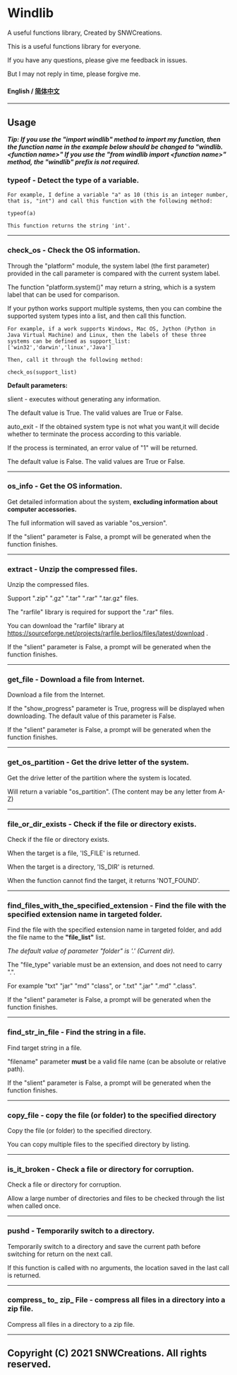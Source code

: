 # **Windlib**

A useful functions library, Created by SNWCreations.

This is a useful functions library for everyone.

If you have any questions, please give me feedback in issues.

But I may not reply in time, please forgive me.

#### English / [简体中文](https://github.com/SNWCreations/windlib/blob/main/README-zh_Hans.md)

---

## **Usage**

***Tip: If you use the "import windlib" method to import my function, then the function name in the example below should be changed to "windlib.\<function name\>"
If you use the "from windlib import \<function name\>" method, the "windlib" prefix is not required.***

### **typeof - Detect the type of a variable.**

    For example, I define a variable "a" as 10 (this is an integer number, that is, "int") and call this function with the following method:

    typeof(a)

    This function returns the string 'int'.

---

### **check_os - Check the OS information.**

Through the "platform" module, the system label (the first parameter) provided in the call parameter is compared with the current system label.

The function "platform.system()" may return a string, which is a system label that can be used for comparison.

If your python works support multiple systems, then you can combine the supported system types into a list, and then call this function.

    For example, if a work supports Windows, Mac OS, Jython (Python in Java Virtual Machine) and Linux, then the labels of these three systems can be defined as support_list: ['win32','darwin','linux','Java']

    Then, call it through the following method:

    check_os(support_list)


**Default parameters:**

slient - executes without generating any information.

The default value is True. The valid values are True or False.

auto_exit - If the obtained system type is not what you want,it will decide whether to terminate the process according to this variable.

If the process is terminated, an error value of "1" will be returned.

The default value is False. The valid values are True or False.

---

### **os_info - Get the OS information.**

Get detailed information about the system, **excluding information about computer accessories.**

The full information will saved as variable "os_version".

If the "slient" parameter is False, a prompt will be generated when the function finishes.

---

### **extract - Unzip the compressed files.**

Unzip the compressed files.

Support ".zip" ".gz" ".tar" ".rar" ".tar.gz" files.

The "rarfile" library is required for support the ".rar" files.

You can download the "rarfile" library at https://sourceforge.net/projects/rarfile.berlios/files/latest/download .

If the "slient" parameter is False, a prompt will be generated when the function finishes.

---

### **get_file - Download a file from Internet.**

Download a file from the Internet.

If the "show_progress" parameter is True, progress will be displayed when downloading. The default value of this parameter is False.

If the "slient" parameter is False, a prompt will be generated when the function finishes.

---

### **get_os_partition - Get the drive letter of the system.**

Get the drive letter of the partition where the system is located.

Will return a variable "os_partition". (The content may be any letter from A-Z)

---

### **file_or_dir_exists - Check if the file or directory exists.**

Check if the file or directory exists.

When the target is a file, 'IS_FILE' is returned.

When the target is a directory, 'IS_DIR' is returned.

When the function cannot find the target, it returns 'NOT_FOUND'.

---

### **find_files_with_the_specified_extension - Find the file with the specified extension name in targeted folder.**

Find the file with the specified extension name in targeted folder, and add the file name to the **"file_list"** list.

*The default value of parameter "folder" is '.' (Current dir).*

The "file_type" variable must be an extension, and does not need to carry ".".

For example "txt" "jar" "md" "class", or ".txt" ".jar" ".md" ".class".

If the "slient" parameter is False, a prompt will be generated when the function finishes.

---

### **find_str_in_file - Find the string in a file.**

Find target string in a file.

"filename" parameter **must** be a valid file name (can be absolute or relative path).

If the "slient" parameter is False, a prompt will be generated when the function finishes.

---

### **copy_file - copy the file (or folder) to the specified directory**

Copy the file (or folder) to the specified directory.

You can copy multiple files to the specified directory by listing.

---

### **is_it_broken - Check a file or directory for corruption.**

Check a file or directory for corruption.

Allow a large number of directories and files to be checked through the list when called once.

---

### **pushd - Temporarily switch to a directory.**

Temporarily switch to a directory and save the current path before switching for return on the next call.

If this function is called with no arguments, the location saved in the last call is returned.

---

### **compress_ to_ zip_ File - compress all files in a directory into a zip file.**

Compress all files in a directory to a zip file.

---

## Copyright (C) 2021 SNWCreations. All rights reserved.
